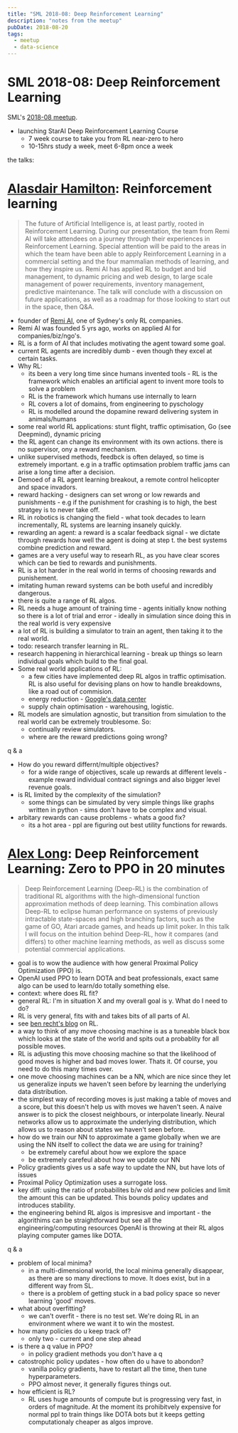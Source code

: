 ```yaml
---
title: "SML 2018-08: Deep Reinforcement Learning"
description: "notes from the meetup"
pubDate: 2018-08-20
tags:
  - meetup
  - data-science
---
```


# SML 2018-08: Deep Reinforcement Learning

SML's [2018-08 meetup](https://www.meetup.com/Sydney-Machine-Learning/events/252760610/).

- launching StarAI Deep Reinforcement Learning Course
  - 7 week course to take you from RL near-zero to hero
  - 10-15hrs study a week, meet 6-8pm once a week

the talks:

# [Alasdair Hamilton](https://www.linkedin.com/in/alasdair-hamilton-11852a7b/): Reinforcement learning

> The future of Artificial Intelligence is, at least partly, rooted in Reinforcement Learning. During our presentation, the team from Remi AI will take attendees on a journey through their experiences in Reinforcement Learning. Special attention will be paid to the areas in which the team have been able to apply Reinforcement Learning in a commercial setting and the four mammalian methods of learning, and how they inspire us. Remi AI has applied RL to budget and bid management, to dynamic pricing and web design, to large scale management of power requirements, inventory management, predictive maintenance. The talk will conclude with a discussion on future applications, as well as a roadmap for those looking to start out in the space, then Q&A.

- founder of [Remi AI](https://www.linkedin.com/company/remi-pty-ltd/), one of Sydney's only RL companies.
- Remi AI was founded 5 yrs ago, works on applied AI for companies/biz/ngo's.
- RL is a form of AI that includes motivating the agent toward some goal.
- current RL agents are incredibly dumb - even though they excel at certain tasks.
- Why RL:
  - its been a very long time since humans invented tools - RL is the framework which enables an artificial agent to invent more tools to solve a problem
  - RL is the framework which humans use internally to learn
  - RL covers a lot of domains, from engineering to pyschology
  - RL is modelled around the dopamine reward delivering system in animals/humans
- some real world RL applications: stunt flight, traffic optimisation, Go (see Deepmind), dynamic pricing
- the RL agent can change its environment with its own actions. there is no supervisor, ony a reward mechanism.
- unlike supervised methods, feedbck is often delayed, so time is extremely important. e.g in a traffic optimsation problem traffic jams can arise a long time after a decision.
- Demoed of a RL agent learning breakout, a remote control helicopter and space invadors.
- reward hacking - designers can set wrong or low rewards and punishments - e.g if the punishment for crashing is to high, the best stratgey is to never take off.
- RL in robotics is changing the field - what took decades to learn incrementally, RL systems are learning insanely quickly.
- rewarding an agent: a reward is a scalar feedback signal - we dictate through rewards how well the agent is doing at step t. the best systems combine prediction and reward.
- games are a very useful way to researh RL, as you have clear scores which can be tied to rewards and punishments.
- RL is a lot harder in the real world in terms of choosing rewards and punishement.
- imitating human reward systems can be both useful and incredibly dangerous.
- there is quite a range of RL algos.
- RL needs a huge amount of training time - agents initially know nothing so there is a lot of trial and error - ideally in simulation since doing this in the real world is very expensive
- a lot of RL is building a simulator to train an agent, then taking it to the real world.
- todo: research transfer learning in RL.
- research happening in hierarchical learning - break up things so learn individual goals which build to the final goal.
- Some real world applications of RL:
  - a few cities have implemented deep RL algos in traffic optimisation. RL is also useful for devising plans on how to handle breakdowns, like a road out of commision.
  - energy reduction - [Google's data center](https://deepmind.com/blog/deepmind-ai-reduces-google-data-centre-cooling-bill-40/)
  - supply chain optimisation - warehousing, logistic.
- RL models are simulation agnostic, but transition from simulation to the real world can be extremely troublesome. So:
  - continually review simulators.
  - where are the reward predictions going wrong?

q & a

- How do you reward differnt/multiple objectives?
  - for a wide range of objectives, scale up rewards at different levels - example reward individual contract signings and also bigger level revenue goals.
- is RL limited by the complexity of the simulation?
  - some things can be simulated by very simple things like graphs written in python - sims don't have to be complex and visual.
- arbitary rewards can cause problems - whats a good fix?
  - its a hot area - ppl are figuring out best utility functions for rewards.

# [Alex Long](https://www.linkedin.com/in/alex-long-rl/): Deep Reinforcement Learning: Zero to PPO in 20 minutes

> Deep Reinforcement Learning (Deep-RL) is the combination of traditional RL algorithms with the high-dimensional function approximation methods of deep learning. This combination allows Deep-RL to eclipse human performance on systems of previously intractable state-spaces and high branching factors, such as the game of GO, Atari arcade games, and heads up limit poker. In this talk I will focus on the intuition behind Deep-RL, how it compares (and differs) to other machine learning methods, as well as discuss some potential commercial applications.

- goal is to wow the audience with how general Proximal Policy Optimization (PPO) is.
- OpenAI used PPO to learn DOTA and beat professionals, exact same algo can be used to learn/do totally something else.
- context: where does RL fit?
- general RL: I'm in situation X and my overall goal is y. What do I need to do?
- RL is very general, fits with and takes bits of all parts of AI.
- see [ben recht's blog](http://www.argmin.net/) on RL.
- a way to think of any move choosing machine is as a tuneable black box which looks at the state of the world and spits out a probablity for all possible moves.
- RL is adjusting this move choosing machine so that the likelihood of good moves is higher and bad moves lower. Thats it. Of course, you need to do this many times over.
- one move choosing machines can be a NN, which are nice since they let us generalize inputs we haven't seen before by learning the underlying data distribution.
- the simplest way of recording moves is just making a table of moves and a score, but this doesn't help us with moves we haven't seen. A naive answer is to pick the closest neighbours, or interpolate linearly. Neural networks allow us to approximate the underlying distribution, which allows us to reason about states we haven't seen before.
- how do we train our NN to approximate a game globally when we are using the NN itself to collect the data we are using for training?
  - be extremely careful about how we explore the space
  - be extremely carefeul about how we update our NN
- Policy gradients gives us a safe way to update the NN, but have lots of issues
- Proximal Policy Optimization uses a surrogate loss.
- key diff: using the ratio of probabilites b/w old and new policies and limit the amount this can be updated. This bounds policy updates and introduces stability.
- the engineering behind RL algos is impresisve and important - the algorithims can be straightforward but see all the engineering/computing resources OpenAI is throwing at their RL algos playing computer games like DOTA.

q & a

- problem of local minima?
  - in a multi-dimensional world, the local minima generally disappear, as there are so many directions to move. It does exist, but in a different way from SL.
  - there is a problem of getting stuck in a bad policy space so never learning 'good' moves.
- what about overfitting?
  - we can't overfit - there is no test set. We're doing RL in an environment where we want it to win the mostest.
- how many policies do u keep track of?
  - only two - current and one step ahead
- is there a q value in PPO?
  - in policy gradient methods you don't have a q
- catostrophic policy updates - how often do u have to abondon?
  - vanilla policy gradients, have to restart all the time, then tune hyperparameters.
  - PPO almost never, it generally figures things out.
- how efficient is RL?
  - RL uses huge amounts of compute but is progressing very fast, in orders of magnitude. At the moment its prohibitvely expensive for normal ppl to train things like DOTA bots but it keeps getting computationaly cheaper as algos improve.
